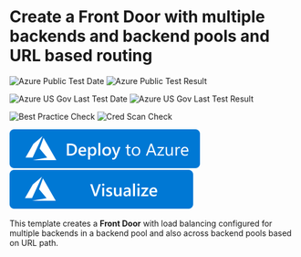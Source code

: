# Create a Front Door with multiple backends and backend pools and URL based routing

![Azure Public Test Date](https://azurequickstartsservice.blob.core.windows.net/badges/101-front-door-create-multiple-backends/PublicLastTestDate.svg)
![Azure Public Test Result](https://azurequickstartsservice.blob.core.windows.net/badges/101-front-door-create-multiple-backends/PublicDeployment.svg)

![Azure US Gov Last Test Date](https://azurequickstartsservice.blob.core.windows.net/badges/101-front-door-create-multiple-backends/FairfaxLastTestDate.svg)
![Azure US Gov Last Test Result](https://azurequickstartsservice.blob.core.windows.net/badges/101-front-door-create-multiple-backends/FairfaxDeployment.svg)

![Best Practice Check](https://azurequickstartsservice.blob.core.windows.net/badges/101-front-door-create-multiple-backends/BestPracticeResult.svg)
![Cred Scan Check](https://azurequickstartsservice.blob.core.windows.net/badges/101-front-door-create-multiple-backends/CredScanResult.svg)

[![Deploy To Azure](https://raw.githubusercontent.com/Azure/azure-quickstart-templates/master/1-CONTRIBUTION-GUIDE/images/deploytoazure.svg?sanitize=true)]("https://portal.azure.com/#create/Microsoft.Template/uri/https%3A%2F%2Fraw.githubusercontent.com%2FAzure%2Fazure-quickstart-templates%2Fmaster%2F101-front-door-create-multiple-backends%2Fazuredeploy.json")  [![Visualize](https://raw.githubusercontent.com/Azure/azure-quickstart-templates/master/1-CONTRIBUTION-GUIDE/images/visualizebutton.svg?sanitize=true)]("http://armviz.io/#/?load=https%3A%2F%2Fraw.githubusercontent.com%2FAzure%2Fazure-quickstart-templates%2Fmaster%2F101-front-door-create-multiple-backends%2Fazuredeploy.json")



This template creates a **Front Door** with load balancing configured for multiple backends in a backend pool and also across backend pools based on URL path.


